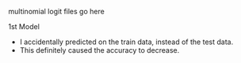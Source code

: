 multinomial logit files go here

1st Model
-  I accidentally predicted on the train data, instead of the test data.
-  This definitely caused the accuracy to decrease.



